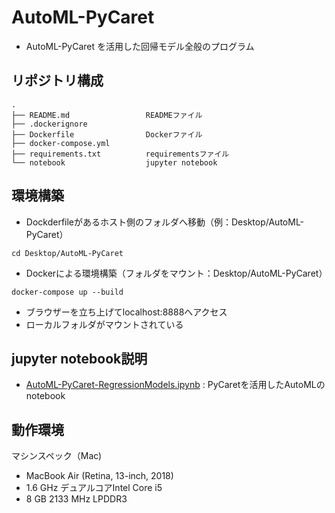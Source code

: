 # AutoML-PyCaret

- AutoML-PyCaret を活用した回帰モデル全般のプログラム

## リポジトリ構成
```
.
├── README.md                 READMEファイル
├── .dockerignore        
├── Dockerfile                Dockerファイル
├── docker-compose.yml
├── requirements.txt          requirementsファイル
└── notebook                  jupyter notebook
```

## 環境構築

- Dockderfileがあるホスト側のフォルダへ移動（例：Desktop/AutoML-PyCaret）

```
cd Desktop/AutoML-PyCaret
```

- Dockerによる環境構築（フォルダをマウント：Desktop/AutoML-PyCaret）

```
docker-compose up --build
```

- ブラウザーを立ち上げてlocalhost:8888へアクセス
- ローカルフォルダがマウントされている

## jupyter notebook説明

- [AutoML-PyCaret-RegressionModels.ipynb](https://github.com/ykato27/AutoML-PyCaret/blob/main/notebook/AutoML-PyCaret-RegressionModels.ipynb) : PyCaretを活用したAutoMLのnotebook

## 動作環境

マシンスペック（Mac)
- MacBook Air (Retina, 13-inch, 2018)
- 1.6 GHz デュアルコアIntel Core i5
- 8 GB 2133 MHz LPDDR3
